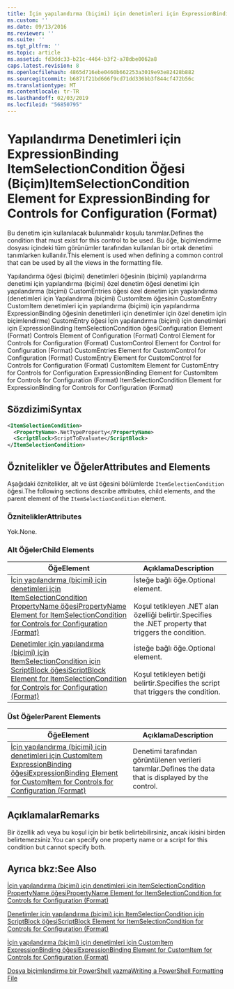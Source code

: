 ```yaml
---
title: İçin yapılandırma (biçimi) için denetimleri için ExpressionBinding ItemSelectionCondition öğesi | Microsoft Docs
ms.custom: ''
ms.date: 09/13/2016
ms.reviewer: ''
ms.suite: ''
ms.tgt_pltfrm: ''
ms.topic: article
ms.assetid: fd3ddc33-b21c-4464-b3f2-a78dbe0062a8
caps.latest.revision: 8
ms.openlocfilehash: 4865d716ebe0460b662253a3019e93e82428b882
ms.sourcegitcommit: b6871f21bd666f9cd71dd336bb3f844cf472b56c
ms.translationtype: MT
ms.contentlocale: tr-TR
ms.lasthandoff: 02/03/2019
ms.locfileid: "56850795"
---
```

# <a name="itemselectioncondition-element-for-expressionbinding-for-controls-for-configuration-format"></a><span data-ttu-id="baa0c-102">Yapılandırma Denetimleri için ExpressionBinding ItemSelectionCondition Öğesi (Biçim)</span><span class="sxs-lookup"><span data-stu-id="baa0c-102">ItemSelectionCondition Element for ExpressionBinding for Controls for Configuration (Format)</span></span>

<span data-ttu-id="baa0c-103">Bu denetim için kullanılacak bulunmalıdır koşulu tanımlar.</span><span class="sxs-lookup"><span data-stu-id="baa0c-103">Defines the condition that must exist for this control to be used.</span></span> <span data-ttu-id="baa0c-104">Bu öğe, biçimlendirme dosyası içindeki tüm görünümler tarafından kullanılan bir ortak denetimi tanımlarken kullanılır.</span><span class="sxs-lookup"><span data-stu-id="baa0c-104">This element is used when defining a common control that can be used by all the views in the formatting file.</span></span>

<span data-ttu-id="baa0c-105">Yapılandırma öğesi (biçimi) denetimleri öğesinin (biçimi) yapılandırma denetimi için yapılandırma (biçimi) özel denetim öğesi denetimi için yapılandırma (biçimi) CustomEntries öğesi özel denetim için yapılandırma (denetimleri için Yapılandırma (biçimi) CustomItem öğesinin CustomEntry CustomItem denetimleri için yapılandırma (biçimi) için yapılandırma ExpressionBinding öğesinin denetimleri için denetimler için özel denetim için biçimlendirme) CustomEntry öğesi İçin yapılandırma (biçimi) için denetimleri için ExpressionBinding ItemSelectionCondition öğesi</span><span class="sxs-lookup"><span data-stu-id="baa0c-105">Configuration Element (Format) Controls Element of Configuration (Format) Control Element for Controls for Configuration (Format) CustomControl Element for Control for Configuration (Format) CustomEntries Element for CustomControl for Configuration (Format) CustomEntry Element for CustomControl for Controls for Configuration (Format) CustomItem Element for CustomEntry for Controls for Configuration ExpressionBinding Element for CustomItem for Controls for Configuration (Format) ItemSelectionCondition Element for ExpressionBinding for Controls for Configuration (Format)</span></span>

## <a name="syntax"></a><span data-ttu-id="baa0c-106">Sözdizimi</span><span class="sxs-lookup"><span data-stu-id="baa0c-106">Syntax</span></span>

```xml
<ItemSelectionCondition>
  <PropertyName>.NetTypeProperty</PropertyName>
  <ScriptBlock>ScriptToEvaluate</ScriptBlock>
</ItemSelectionCondition>
```

## <a name="attributes-and-elements"></a><span data-ttu-id="baa0c-107">Öznitelikler ve Öğeler</span><span class="sxs-lookup"><span data-stu-id="baa0c-107">Attributes and Elements</span></span>

<span data-ttu-id="baa0c-108">Aşağıdaki öznitelikler, alt ve üst öğesini bölümlerde `ItemSelectionCondition` öğesi.</span><span class="sxs-lookup"><span data-stu-id="baa0c-108">The following sections describe attributes, child elements, and the parent element of the `ItemSelectionCondition` element.</span></span>

### <a name="attributes"></a><span data-ttu-id="baa0c-109">Öznitelikler</span><span class="sxs-lookup"><span data-stu-id="baa0c-109">Attributes</span></span>

<span data-ttu-id="baa0c-110">Yok.</span><span class="sxs-lookup"><span data-stu-id="baa0c-110">None.</span></span>

### <a name="child-elements"></a><span data-ttu-id="baa0c-111">Alt Öğeler</span><span class="sxs-lookup"><span data-stu-id="baa0c-111">Child Elements</span></span>

|<span data-ttu-id="baa0c-112">Öğe</span><span class="sxs-lookup"><span data-stu-id="baa0c-112">Element</span></span>|<span data-ttu-id="baa0c-113">Açıklama</span><span class="sxs-lookup"><span data-stu-id="baa0c-113">Description</span></span>|
|-------------|-----------------|
|[<span data-ttu-id="baa0c-114">İçin yapılandırma (biçimi) için denetimleri için ItemSelectionCondition PropertyName öğesi</span><span class="sxs-lookup"><span data-stu-id="baa0c-114">PropertyName Element for ItemSelectionCondition for Controls for Configuration (Format)</span></span>](./propertyname-element-for-itemseclectioncondition-for-controls-for-configuration-format.md)|<span data-ttu-id="baa0c-115">İsteğe bağlı öğe.</span><span class="sxs-lookup"><span data-stu-id="baa0c-115">Optional element.</span></span><br /><br /> <span data-ttu-id="baa0c-116">Koşul tetikleyen .NET alan özelliği belirtir.</span><span class="sxs-lookup"><span data-stu-id="baa0c-116">Specifies the .NET property that triggers the condition.</span></span>|
|[<span data-ttu-id="baa0c-117">Denetimler için yapılandırma (biçimi) için ItemSelectionCondition için ScriptBlock öğesi</span><span class="sxs-lookup"><span data-stu-id="baa0c-117">ScriptBlock Element for ItemSelectionCondition for Controls for Configuration (Format)</span></span>](./scriptblock-element-for-itemseclectioncondition-for-controls-for-configuration-format.md)|<span data-ttu-id="baa0c-118">İsteğe bağlı öğe.</span><span class="sxs-lookup"><span data-stu-id="baa0c-118">Optional element.</span></span><br /><br /> <span data-ttu-id="baa0c-119">Koşul tetikleyen betiği belirtir.</span><span class="sxs-lookup"><span data-stu-id="baa0c-119">Specifies the script that triggers the condition.</span></span>|

### <a name="parent-elements"></a><span data-ttu-id="baa0c-120">Üst Öğeler</span><span class="sxs-lookup"><span data-stu-id="baa0c-120">Parent Elements</span></span>

|<span data-ttu-id="baa0c-121">Öğe</span><span class="sxs-lookup"><span data-stu-id="baa0c-121">Element</span></span>|<span data-ttu-id="baa0c-122">Açıklama</span><span class="sxs-lookup"><span data-stu-id="baa0c-122">Description</span></span>|
|-------------|-----------------|
|[<span data-ttu-id="baa0c-123">İçin yapılandırma (biçimi) için denetimleri için CustomItem ExpressionBinding öğesi</span><span class="sxs-lookup"><span data-stu-id="baa0c-123">ExpressionBinding Element for CustomItem for Controls for Configuration (Format)</span></span>](./expressionbinding-element-for-customitem-for-controls-for-configuration-format.md)|<span data-ttu-id="baa0c-124">Denetimi tarafından görüntülenen verileri tanımlar.</span><span class="sxs-lookup"><span data-stu-id="baa0c-124">Defines the data that is displayed by the control.</span></span>|

## <a name="remarks"></a><span data-ttu-id="baa0c-125">Açıklamalar</span><span class="sxs-lookup"><span data-stu-id="baa0c-125">Remarks</span></span>

<span data-ttu-id="baa0c-126">Bir özellik adı veya bu koşul için bir betik belirtebilirsiniz, ancak ikisini birden belirtemezsiniz.</span><span class="sxs-lookup"><span data-stu-id="baa0c-126">You can specify one property name or a script for this condition but cannot specify both.</span></span>

## <a name="see-also"></a><span data-ttu-id="baa0c-127">Ayrıca bkz:</span><span class="sxs-lookup"><span data-stu-id="baa0c-127">See Also</span></span>

[<span data-ttu-id="baa0c-128">İçin yapılandırma (biçimi) için denetimleri için ItemSelectionCondition PropertyName öğesi</span><span class="sxs-lookup"><span data-stu-id="baa0c-128">PropertyName Element for ItemSelectionCondition for Controls for Configuration (Format)</span></span>](./propertyname-element-for-itemseclectioncondition-for-controls-for-configuration-format.md)

[<span data-ttu-id="baa0c-129">Denetimler için yapılandırma (biçimi) için ItemSelectionCondition için ScriptBlock öğesi</span><span class="sxs-lookup"><span data-stu-id="baa0c-129">ScriptBlock Element for ItemSelectionCondition for Controls for Configuration (Format)</span></span>](./scriptblock-element-for-itemseclectioncondition-for-controls-for-configuration-format.md)

[<span data-ttu-id="baa0c-130">İçin yapılandırma (biçimi) için denetimleri için CustomItem ExpressionBinding öğesi</span><span class="sxs-lookup"><span data-stu-id="baa0c-130">ExpressionBinding Element for CustomItem for Controls for Configuration (Format)</span></span>](./expressionbinding-element-for-customitem-for-controls-for-configuration-format.md)

[<span data-ttu-id="baa0c-131">Dosya biçimlendirme bir PowerShell yazma</span><span class="sxs-lookup"><span data-stu-id="baa0c-131">Writing a PowerShell Formatting File</span></span>](./writing-a-powershell-formatting-file.md)

